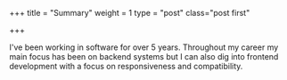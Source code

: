 +++
title = "Summary"
weight = 1
type = "post"
class="post first"

+++

I've been working in software for over 5 years. Throughout my career my main focus has been on backend systems but I can also dig into frontend development with a focus on responsiveness and compatibility.
